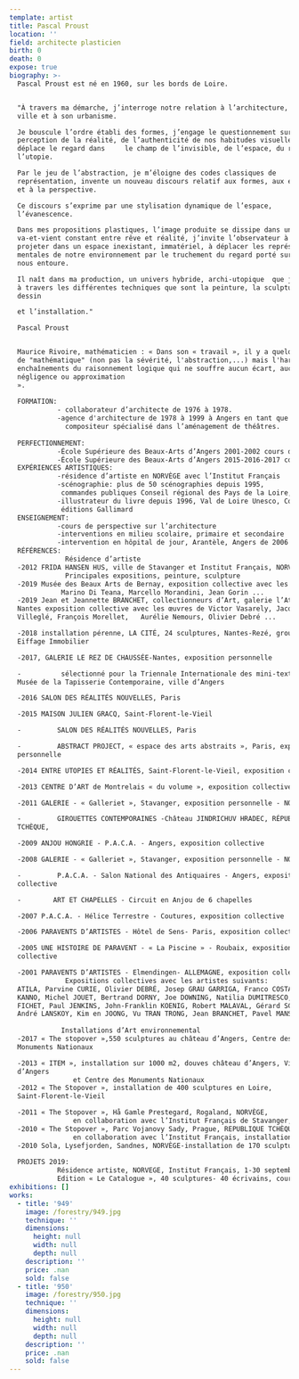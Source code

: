 ```yaml
---
template: artist
title: Pascal Proust
location: ''
field: architecte plasticien
birth: 0
death: 0
expose: true
biography: >-
  Pascal Proust est né en 1960, sur les bords de Loire.


  "À travers ma démarche, j’interroge notre relation à l’architecture, à la
  ville et à son urbanisme.

  Je bouscule l’ordre établi des formes, j’engage le questionnement sur la
  perception de la réalité, de l’authenticité de nos habitudes visuelles et
  déplace le regard dans     le champ de l’invisible, de l’espace, du rêve et de
  l’utopie.

  Par le jeu de l’abstraction, je m’éloigne des codes classiques de
  représentation, invente un nouveau discours relatif aux formes, aux échelles
  et à la perspective.

  Ce discours s’exprime par une stylisation dynamique de l’espace,
  l’évanescence.

  Dans mes propositions plastiques, l’image produite se dissipe dans un
  va-et-vient constant entre rêve et réalité, j’invite l’observateur à se
  projeter dans un espace inexistant, immatériel, à déplacer les représentations
  mentales de notre environnement par le truchement du regard porté sur ce qui
  nous entoure.

  Il naît dans ma production, un univers hybride, archi-utopique  que j’explore
  à travers les différentes techniques que sont la peinture, la sculpture, le
  dessin

  et l’installation."

  Pascal Proust


  Maurice Rivoire, mathématicien : « Dans son « travail », il y a quelque chose
  de "mathématique" (non pas la sévérité, l'abstraction,...) mais l'harmonie des
  enchaînements du raisonnement logique qui ne souffre aucun écart, aucune
  négligence ou approximation
  ».                                                                                                                                                                     
                                                                                                              
  FORMATION:
            - collaborateur d’architecte de 1976 à 1978.
            -agence d'architecture de 1978 à 1999 à Angers en tant que dessinateur-projeteur-
              compositeur spécialisé dans l’aménagement de théâtres.
          
  PERFECTIONNEMENT:
            -École Supérieure des Beaux-Arts d’Angers 2001-2002 cours de dessin
            -École Supérieure des Beaux-Arts d’Angers 2015-2016-2017 cours de gravure
  EXPÉRIENCES ARTISTIQUES:
            -résidence d’artiste en NORVÈGE avec l’Institut Français
            -scénographie: plus de 50 scénographies depuis 1995,
             commandes publiques Conseil régional des Pays de la Loire, Conseil général de Maine-et-Loire, ville d’Angers, Centre des Monuments Nationaux)
            -illustrateur du livre depuis 1996, Val de Loire Unesco, Conseil Général de Maine-et-Loire,  Villes et Pays d’Art et d’Histoire, éditions Massin, éditions Grandvaux,
             éditions Gallimard
  ENSEIGNEMENT:
            -cours de perspective sur l’architecture
            -interventions en milieu scolaire, primaire et secondaire
            -intervention en hôpital de jour, Arantèle, Angers de 2006 à 2018
  RÉFÉRENCES:
              Résidence d’artiste
  -2012 FRIDA HANSEN HUS, ville de Stavanger et Institut Français, NORVÈGE.
              Principales expositions, peinture, sculpture
  -2019 Musée des Beaux Arts de Bernay, exposition collective avec les œuvres de
             Marino Di Teana, Marcello Morandini, Jean Gorin ...
  -2019 Jean et Jeannette BRANCHET, collectionneurs d’Art, galerie l’Atelier,
  Nantes exposition collective avec les œuvres de Victor Vasarely, Jacques
  Villeglé, François Morellet,   Aurélie Nemours, Olivier Debré ...

  -2018 installation pérenne, LA CITÉ, 24 sculptures, Nantes-Rezé, groupe
  Eiffage Immobilier

  -2017, GALERIE LE REZ DE CHAUSSÉE-Nantes, exposition personnelle

  -          sélectionné pour la Triennale Internationale des mini-textiles,
  Musée de la Tapisserie Contemporaine, ville d’Angers

  -2016 SALON DES RÉALITÉS NOUVELLES, Paris

  -2015 MAISON JULIEN GRACQ, Saint-Florent-le-Vieil

  -         SALON DES RÉALITÉS NOUVELLES, Paris

  -         ABSTRACT PROJECT, « espace des arts abstraits », Paris, exposition
  personnelle

  -2014 ENTRE UTOPIES ET RÉALITÉS, Saint-Florent-le-Vieil, exposition collective

  -2013 CENTRE D’ART de Montrelais « du volume », exposition collective

  -2011 GALERIE - « Galleriet », Stavanger, exposition personnelle - NORVÈGE

  -         GIROUETTES CONTEMPORAINES -Château JINDRICHUV HRADEC, RÉPUBLIQUE
  TCHÈQUE,

  -2009 ANJOU HONGRIE - P.A.C.A. - Angers, exposition collective

  -2008 GALERIE - « Galleriet », Stavanger, exposition personnelle - NORVÈGE

  -         P.A.C.A. - Salon National des Antiquaires - Angers, exposition
  collective

  -        ART ET CHAPELLES - Circuit en Anjou de 6 chapelles

  -2007 P.A.C.A. - Hélice Terrestre - Coutures, exposition collective

  -2006 PARAVENTS D’ARTISTES - Hôtel de Sens- Paris, exposition collective

  -2005 UNE HISTOIRE DE PARAVENT - « La Piscine » - Roubaix, exposition
  collective

  -2001 PARAVENTS D’ARTISTES - Elmendingen- ALLEMAGNE, exposition collective
              Expositions collectives avec les artistes suivants:
  ATILA, Parvine CURIE, Olivier DEBRÉ, Josep GRAU GARRIGA, Franco COSTA, Hachiro
  KANNO, Michel JOUET, Bertrand DORNY, Joe DOWNING, Natilia DUMITRESCO, Pierre
  FICHET, Paul JENKINS, John-Franklin KOENIG, Robert MALAVAL, Gérard SCHNEIDER,
  André LANSKOY, Kim en JOONG, Vu TRAN TRONG, Jean BRANCHET, Pavel MANSOUROFF.
   
             Installations d’Art environnemental
  -2017 « The stopover »,550 sculptures au château d’Angers, Centre des
  Monuments Nationaux

  -2013 « ITEM », installation sur 1000 m2, douves château d’Angers, Ville
  d’Angers
                et Centre des Monuments Nationaux
  -2012 « The Stopover », installation de 400 sculptures en Loire,
  Saint-Florent-le-Vieil

  -2011 « The Stopover », Hå Gamle Prestegard, Rogaland, NORVÈGE,
                en collaboration avec l’Institut Français de Stavanger, installation de 400 sculptures
  -2010 « The Stopover », Parc Vojanovy Sady, Prague, REPUBLIQUE TCHÈQUE,
                en collaboration avec l’Institut Français, installation de 300 sculptures
  -2010 Sola, Lysefjorden, Sandnes, NORVÈGE-installation de 170 sculptures
   
  PROJETS 2019:
            Résidence artiste, NORVEGE, Institut Français, 1-30 septembre 2019
            Edition « Le Catalogue », 40 sculptures- 40 écrivains, courant 2019
exhibitions: []
works:
  - title: '949'
    image: /forestry/949.jpg
    technique: ''
    dimensions:
      height: null
      width: null
      depth: null
    description: ''
    price: .nan
    sold: false
  - title: '950'
    image: /forestry/950.jpg
    technique: ''
    dimensions:
      height: null
      width: null
      depth: null
    description: ''
    price: .nan
    sold: false
---
```


